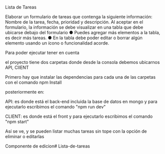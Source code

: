 Lista de Tareas

Elaborar un formulario de tareas que contenga la siguiente información: Nombre de la tarea, fecha, prioridad y descripción. Al aceptar en el formulario, la información se debe visualizar en una tabla que debe ubicarse debajo del formulario ● Puedes agregar más elementos a la tabla, es decir más tareas. ● En la tabla debe poder editar o borrar algún elemento usando un ícono o funcionalidad acorde.

Para poder ejecutar tener en cuenta

el proyecto tiene dos carpetas donde desde la consola debemos ubicarnos API, ClIENT

Primero hay que instalar las dependencias para cada una de las carpetas con el comando npm Install

posteriormente en:

API: es donde está el back-end incluida la base de datos en mongo y para ejecutarlo escribimos el comando "npm run dev"

CLIENT: es donde está el front y para ejecutarlo escribimos el comando "npm start"

Así se ve, y se pueden listar muchas tareas sin tope con la opción de eliminar o editarlas





Componente de edicion# Lista-de-tareas
